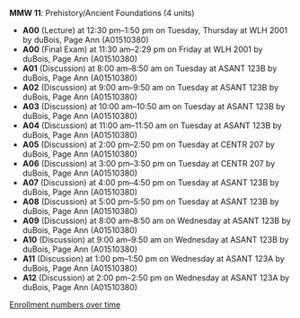 **MMW 11**: Prehistory/Ancient Foundations (4 units)

- **A00** (Lecture) at 12:30 pm–1:50 pm on Tuesday, Thursday at WLH 2001 by duBois, Page Ann (A01510380)
- **A00** (Final Exam) at 11:30 am–2:29 pm on Friday at WLH 2001 by duBois, Page Ann (A01510380)
- **A01** (Discussion) at 8:00 am–8:50 am on Tuesday at ASANT 123B by duBois, Page Ann (A01510380)
- **A02** (Discussion) at 9:00 am–9:50 am on Tuesday at ASANT 123B by duBois, Page Ann (A01510380)
- **A03** (Discussion) at 10:00 am–10:50 am on Tuesday at ASANT 123B by duBois, Page Ann (A01510380)
- **A04** (Discussion) at 11:00 am–11:50 am on Tuesday at ASANT 123B by duBois, Page Ann (A01510380)
- **A05** (Discussion) at 2:00 pm–2:50 pm on Tuesday at CENTR 207 by duBois, Page Ann (A01510380)
- **A06** (Discussion) at 3:00 pm–3:50 pm on Tuesday at CENTR 207 by duBois, Page Ann (A01510380)
- **A07** (Discussion) at 4:00 pm–4:50 pm on Tuesday at ASANT 123B by duBois, Page Ann (A01510380)
- **A08** (Discussion) at 5:00 pm–5:50 pm on Tuesday at ASANT 123B by duBois, Page Ann (A01510380)
- **A09** (Discussion) at 8:00 am–8:50 am on Wednesday at ASANT 123B by duBois, Page Ann (A01510380)
- **A10** (Discussion) at 9:00 am–9:50 am on Wednesday at ASANT 123B by duBois, Page Ann (A01510380)
- **A11** (Discussion) at 1:00 pm–1:50 pm on Wednesday at ASANT 123A by duBois, Page Ann (A01510380)
- **A12** (Discussion) at 2:00 pm–2:50 pm on Wednesday at ASANT 123A by duBois, Page Ann (A01510380)

[Enrollment numbers over time](./MMW11.tsv)
